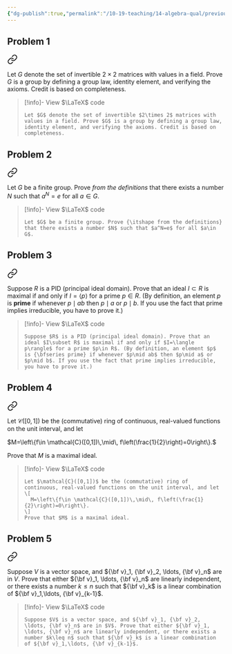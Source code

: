 ```yaml
---
{"dg-publish":true,"permalink":"/10-19-teaching/14-algebra-qual/previous-exams/algebra-qual-2023-06/","updated":"2025-04-22T20:10:52-07:00"}
---
```


## Problem 1


<div class="transclusion internal-embed is-loaded"><a class="markdown-embed-link" href="/10-19-teaching/14-algebra-qual/problem-bank/template-problems/group-theory/verifying-axioms-of-a-group/" aria-label="Open link"><svg xmlns="http://www.w3.org/2000/svg" width="24" height="24" viewBox="0 0 24 24" fill="none" stroke="currentColor" stroke-width="2" stroke-linecap="round" stroke-linejoin="round" class="svg-icon lucide-link"><path d="M10 13a5 5 0 0 0 7.54.54l3-3a5 5 0 0 0-7.07-7.07l-1.72 1.71"></path><path d="M14 11a5 5 0 0 0-7.54-.54l-3 3a5 5 0 0 0 7.07 7.07l1.71-1.71"></path></svg></a><div class="markdown-embed">




Let $G$ denote the set of invertible $2\times 2$ matrices with values in a field. Prove $G$ is a group by defining a group law, identity element, and verifying the axioms. Credit is based on completeness.

> [!info]- View $\LaTeX$ code
> ```
> Let $G$ denote the set of invertible $2\times 2$ matrices with values in a field. Prove $G$ is a group by defining a group law, identity element, and verifying the axioms. Credit is based on completeness.
> ```

</div></div>

## Problem 2


<div class="transclusion internal-embed is-loaded"><a class="markdown-embed-link" href="/10-19-teaching/14-algebra-qual/problem-bank/pool-problems/group-theory/order-of-an-element-in-a-finite-group/" aria-label="Open link"><svg xmlns="http://www.w3.org/2000/svg" width="24" height="24" viewBox="0 0 24 24" fill="none" stroke="currentColor" stroke-width="2" stroke-linecap="round" stroke-linejoin="round" class="svg-icon lucide-link"><path d="M10 13a5 5 0 0 0 7.54.54l3-3a5 5 0 0 0-7.07-7.07l-1.72 1.71"></path><path d="M14 11a5 5 0 0 0-7.54-.54l-3 3a5 5 0 0 0 7.07 7.07l1.71-1.71"></path></svg></a><div class="markdown-embed">




Let $G$ be a finite group. Prove *from the definitions* that there exists a number $N$ such that $a^N=e$ for all $a\in G$.

> [!info]- View $\LaTeX$ code
> ```
> Let $G$ be a finite group. Prove {\itshape from the definitions} that there exists a number $N$ such that $a^N=e$ for all $a\in G$.
> ```

</div></div>

## Problem 3


<div class="transclusion internal-embed is-loaded"><a class="markdown-embed-link" href="/10-19-teaching/14-algebra-qual/problem-bank/pool-problems/ring-theory/maximal-ideals-in-a-pid/" aria-label="Open link"><svg xmlns="http://www.w3.org/2000/svg" width="24" height="24" viewBox="0 0 24 24" fill="none" stroke="currentColor" stroke-width="2" stroke-linecap="round" stroke-linejoin="round" class="svg-icon lucide-link"><path d="M10 13a5 5 0 0 0 7.54.54l3-3a5 5 0 0 0-7.07-7.07l-1.72 1.71"></path><path d="M14 11a5 5 0 0 0-7.54-.54l-3 3a5 5 0 0 0 7.07 7.07l1.71-1.71"></path></svg></a><div class="markdown-embed">




Suppose $R$ is a PID (principal ideal domain). Prove that an ideal $I\subset R$ is maximal if and only if $I=\langle p\rangle$ for a prime $p\in R$. (By definition, an element $p$ is **prime** if whenever $p\mid ab$ then $p\mid a$ or $p\mid b$. If you use the fact that prime implies irreducible, you have to prove it.)

> [!info]- View $\LaTeX$ code
> ```
> Suppose $R$ is a PID (principal ideal domain). Prove that an ideal $I\subset R$ is maximal if and only if $I=\langle p\rangle$ for a prime $p\in R$. (By definition, an element $p$ is {\bfseries prime} if whenever $p\mid ab$ then $p\mid a$ or $p\mid b$. If you use the fact that prime implies irreducible, you have to prove it.)
> ```

</div></div>

## Problem 4


<div class="transclusion internal-embed is-loaded"><a class="markdown-embed-link" href="/10-19-teaching/14-algebra-qual/problem-bank/template-problems/ring-theory/a-maximal-ideal-in-a-function-ring/" aria-label="Open link"><svg xmlns="http://www.w3.org/2000/svg" width="24" height="24" viewBox="0 0 24 24" fill="none" stroke="currentColor" stroke-width="2" stroke-linecap="round" stroke-linejoin="round" class="svg-icon lucide-link"><path d="M10 13a5 5 0 0 0 7.54.54l3-3a5 5 0 0 0-7.07-7.07l-1.72 1.71"></path><path d="M14 11a5 5 0 0 0-7.54-.54l-3 3a5 5 0 0 0 7.07 7.07l1.71-1.71"></path></svg></a><div class="markdown-embed">




Let $\mathcal{C}([0,1])$ be the (commutative) ring of continuous, real-valued functions on the unit interval, and let

$M=\left\{f\in \mathcal{C}([0,1])\,\mid\, f\left(\frac{1}{2}\right)=0\right\}.$

Prove that $M$ is a maximal ideal.

> [!info]- View $\LaTeX$ code
> ```
> Let $\mathcal{C}([0,1])$ be the (commutative) ring of continuous, real-valued functions on the unit interval, and let
> \[
> 	M=\left\{f\in \mathcal{C}([0,1])\,\mid\, f\left(\frac{1}{2}\right)=0\right\}.
> \]
> Prove that $M$ is a maximal ideal.
> ```

</div></div>

## Problem 5


<div class="transclusion internal-embed is-loaded"><a class="markdown-embed-link" href="/10-19-teaching/14-algebra-qual/problem-bank/pool-problems/linear-algebra/linear-dependence-and-relations/" aria-label="Open link"><svg xmlns="http://www.w3.org/2000/svg" width="24" height="24" viewBox="0 0 24 24" fill="none" stroke="currentColor" stroke-width="2" stroke-linecap="round" stroke-linejoin="round" class="svg-icon lucide-link"><path d="M10 13a5 5 0 0 0 7.54.54l3-3a5 5 0 0 0-7.07-7.07l-1.72 1.71"></path><path d="M14 11a5 5 0 0 0-7.54-.54l-3 3a5 5 0 0 0 7.07 7.07l1.71-1.71"></path></svg></a><div class="markdown-embed">




Suppose $V$ is a vector space, and ${\bf v}_1, {\bf v}_2, \ldots, {\bf v}_n$ are in $V$. Prove that either ${\bf v}_1, \ldots, {\bf v}_n$ are linearly independent, or there exists a number $k\leq n$ such that ${\bf v}_k$ is a linear combination of ${\bf v}_1,\ldots, {\bf v}_{k-1}$.

> [!info]- View $\LaTeX$ code
> ```
> Suppose $V$ is a vector space, and ${\bf v}_1, {\bf v}_2, \ldots, {\bf v}_n$ are in $V$. Prove that either ${\bf v}_1, \ldots, {\bf v}_n$ are linearly independent, or there exists a number $k\leq n$ such that ${\bf v}_k$ is a linear combination of ${\bf v}_1,\ldots, {\bf v}_{k-1}$.
> ```

</div></div>
